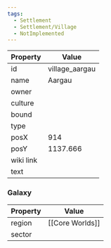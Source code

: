 ```yaml
---
tags:
  - Settlement
  - Settlement/Village
  - NotImplemented
---
```


| Property  | Value          |
| --------- | -------------- |
| id        | village_aargau |
| name      | Aargau         |
| owner     |                |
| culture   |                |
| bound     |                |
| type      |                |
| posX      | 914            |
| posY      | 1137.666       |
| wiki link |                |
| text      |                |

### Galaxy
| Property | Value           |
| -------- | --------------- |
| region   | [[Core Worlds]] |
| sector   |                 |
